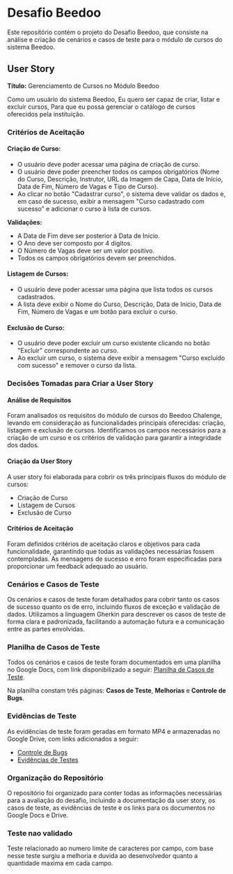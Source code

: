 # Desafio Beedoo

Este repositório contém o projeto do Desafio Beedoo, que consiste na análise e criação de cenários e casos de teste para o módulo de cursos do sistema Beedoo.

## User Story

**Título:** Gerenciamento de Cursos no Módulo Beedoo

Como um usuário do sistema Beedoo,
Eu quero ser capaz de criar, listar e excluir cursos,
Para que eu possa gerenciar o catálogo de cursos oferecidos pela instituição.

### Critérios de Aceitação

#### Criação de Curso:

- O usuário deve poder acessar uma página de criação de curso.
- O usuário deve poder preencher todos os campos obrigatórios (Nome do Curso, Descrição, Instrutor, URL da Imagem de Capa, Data de Início, Data de Fim, Número de Vagas e Tipo de Curso).
- Ao clicar no botão "Cadastrar curso", o sistema deve validar os dados e, em caso de sucesso, exibir a mensagem "Curso cadastrado com sucesso" e adicionar o curso à lista de cursos.

**Validações:**

- A Data de Fim deve ser posterior à Data de Início.
- O Ano deve ser composto por 4 dígitos.
- O Número de Vagas deve ser um valor positivo.
- Todos os campos obrigatórios devem ser preenchidos.

#### Listagem de Cursos:

- O usuário deve poder acessar uma página que lista todos os cursos cadastrados.
- A lista deve exibir o Nome do Curso, Descrição, Data de Início, Data de Fim, Número de Vagas e um botão para excluir o curso.

#### Exclusão de Curso:

- O usuário deve poder excluir um curso existente clicando no botão "Excluir" correspondente ao curso.
- Ao excluir um curso, o sistema deve exibir a mensagem "Curso excluído com sucesso" e remover o curso da lista.

### Decisões Tomadas para Criar a User Story

#### Análise de Requisitos

Foram analisados os requisitos do módulo de cursos do Beedoo Chalenge, levando em consideração as funcionalidades principais oferecidas: criação, listagem e exclusão de cursos. Identificamos os campos necessários para a criação de um curso e os critérios de validação para garantir a integridade dos dados.

#### Criação da User Story

A user story foi elaborada para cobrir os três principais fluxos do módulo de cursos:

- Criação de Curso
- Listagem de Cursos
- Exclusão de Curso

#### Critérios de Aceitação

Foram definidos critérios de aceitação claros e objetivos para cada funcionalidade, garantindo que todas as validações necessárias fossem contempladas. As mensagens de sucesso e erro foram especificadas para proporcionar um feedback adequado ao usuário.

### Cenários e Casos de Teste

Os cenários e casos de teste foram detalhados para cobrir tanto os casos de sucesso quanto os de erro, incluindo fluxos de exceção e validação de dados. Utilizamos a linguagem Gherkin para descrever os casos de teste de forma clara e padronizada, facilitando a automação futura e a comunicação entre as partes envolvidas.

### Planilha de Casos de Teste

Todos os cenários e casos de teste foram documentados em uma planilha no Google Docs, com link disponibilizado a seguir: [Planilha de Casos de Teste](https://docs.google.com/spreadsheets/d/17pFm0KkfXbkDZoSLFmxVFVWIHrR38459hZLodnTANTA/edit?usp=drive_link).

Na planilha constam três páginas: **Casos de Teste**, **Melhorias** e **Controle de Bugs**.

### Evidências de Teste

As evidências de teste foram geradas em formato MP4 e armazenadas no Google Drive, com links adicionados a seguir:

- [Controle de Bugs](https://drive.google.com/drive/folders/1cp1x809CQWy0Zk-NsP3TGg2XT5fa-k-u?usp=drive_link)
- [Evidências de Testes](https://drive.google.com/drive/folders/1T7u77-u4rgufVmKPzoYBqinU4r3loN4v?usp=drive_link)

### Organização do Repositório

O repositório foi organizado para conter todas as informações necessárias para a avaliação do desafio, incluindo a documentação da user story, os casos de teste, as evidências de teste e os links para os documentos no Google Docs e Drive.

### Teste nao validado

Teste relacionado ao numero limite de caracteres por campo, com base nesse teste surgiu a melhoria e duvida ao desenvolvedor quanto a quantidade maxima em cada campo.

